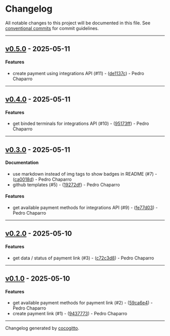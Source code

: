 # Changelog
All notable changes to this project will be documented in this file. See [conventional commits](https://www.conventionalcommits.org/) for commit guidelines.

- - -
## [v0.5.0](https://github.com/PChaparro/bold-co-sdk/compare/de1137ceb133ef465ee78e483f5e0195be7b8155..v0.5.0) - 2025-05-11
#### Features
- create payment using integrations API (#11) - ([de1137c](https://github.com/PChaparro/bold-co-sdk/commit/de1137ceb133ef465ee78e483f5e0195be7b8155)) - Pedro Chaparro

- - -

## [v0.4.0](https://github.com/PChaparro/bold-co-sdk/compare/95173ffc2a1ab1775ae3a542d63a7d109b7778ce..v0.4.0) - 2025-05-11
#### Features
- get binded terminals for integrations API (#10) - ([95173ff](https://github.com/PChaparro/bold-co-sdk/commit/95173ffc2a1ab1775ae3a542d63a7d109b7778ce)) - Pedro Chaparro

- - -

## [v0.3.0](https://github.com/PChaparro/bold-co-sdk/compare/19272df89252eac68c5b68732411cd6931c925f7..v0.3.0) - 2025-05-11
#### Documentation
- use markdown instead of img tags to show badges in README (#7) - ([ca0018d](https://github.com/PChaparro/bold-co-sdk/commit/ca0018da287aded1570a502a815c850a64054860)) - Pedro Chaparro
- github templates (#5) - ([19272df](https://github.com/PChaparro/bold-co-sdk/commit/19272df89252eac68c5b68732411cd6931c925f7)) - Pedro Chaparro
#### Features
- get available payment methods for integrations API (#9) - ([fe77d03](https://github.com/PChaparro/bold-co-sdk/commit/fe77d0322a7af14359e7bf03261efd79ad5d12c2)) - Pedro Chaparro

- - -

## [v0.2.0](https://github.com/PChaparro/bold-co-sdk/compare/c72c3d84c00308f533f421d751e24c243e77ead6..v0.2.0) - 2025-05-10
#### Features
- get data / status of payment link (#3) - ([c72c3d8](https://github.com/PChaparro/bold-co-sdk/commit/c72c3d84c00308f533f421d751e24c243e77ead6)) - Pedro Chaparro

- - -

## [v0.1.0](https://github.com/PChaparro/bold-co-sdk/compare/15f878c9a9b558b21011ac395b7b4a27d460525b..v0.1.0) - 2025-05-10
#### Features
- get available payment methods for payment link (#2) - ([59ca6e4](https://github.com/PChaparro/bold-co-sdk/commit/59ca6e4a3493010f49b006ed019cd176e5f90888)) - Pedro Chaparro
- create payment link (#1) - ([9437773](https://github.com/PChaparro/bold-co-sdk/commit/9437773da4dd092e9ded79e17dee72deffdd217c)) - Pedro Chaparro

- - -

Changelog generated by [cocogitto](https://github.com/cocogitto/cocogitto).